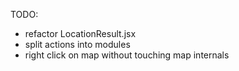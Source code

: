 TODO:
- refactor LocationResult.jsx
- split actions into modules
- right click on map without touching map internals
